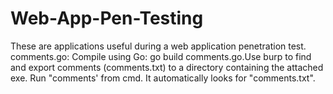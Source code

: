 # Web-App-Pen-Testing
These are applications useful during a web application penetration test.<br>
<bold>comments.go:</bold> Compile using Go: go build comments.go.Use burp to find and export comments (comments.txt) to a directory containing the attached exe. Run "comments' from cmd. It automatically looks for "comments.txt".
